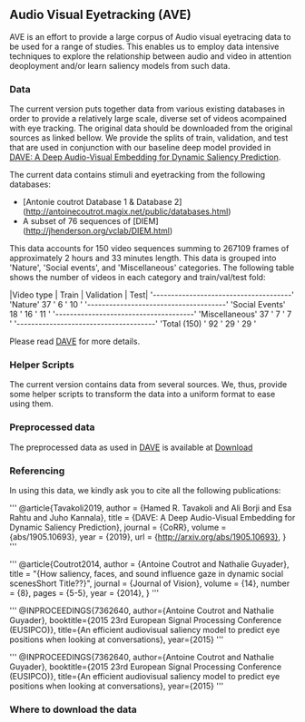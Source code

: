 ## Audio Visual Eyetracking (AVE)

AVE is an effort to provide a large corpus of Audio visual eyetracing data to be used for a range of studies.
This enables us to employ data intensive techniques to explore the relationship between audio and video in attention deoployment and/or learn saliency models from such data. 

### Data

The current version puts together data from various existing databases in order to provide a relatively large scale, diverse set of videos acompained with eye tracking. The original data should be downloaded from the original sources as linked bellow. We provide the splits of train, validation, and test that are used in conjunction with our baseline deep model provided in [DAVE: A Deep Audio-Visual Embedding for Dynamic Saliency Prediction](https://arxiv.org/abs/1905.10693).

The current data contains stimuli and eyetracking from the following databases:

- [Antonie coutrot Database 1 \& Database 2] (http://antoinecoutrot.magix.net/public/databases.html)
- A subset of 76 sequences of [DIEM] (http://jhenderson.org/vclab/DIEM.html)

This data accounts for 150 video sequences summing to 267109 frames of approximately 2 hours and 33 minutes length. This data is grouped into 'Nature', 'Social events', and 'Miscellaneous' categories. The following table shows the number of videos in each category and train/val/test fold:

|Video type | Train | Validation | Test|
'--------------------------------------'
'Nature' 37 ' 6 ' 10 '
'--------------------------------------'
'Social Events' 18 ' 16 ' 11 '
'--------------------------------------'
'Miscellaneous' 37 ' 7 ' 7 '
'--------------------------------------'
'Total (150) '  92 ' 29 ' 29 '

Please read [DAVE](https://arxiv.org/abs/1905.10693) for more details.

### Helper Scripts

The current version contains data from several sources. We, thus, provide some helper scripts to transform the data into a uniform format to ease using them.

### Preprocessed data

The preprocessed data as used in [DAVE](https://arxiv.org/abs/1905.10693) is available at [Download]()


### Referencing

In using this data, we kindly ask you to cite all the following publications:


'''
@article{Tavakoli2019,
  author    = {Hamed R. Tavakoli and Ali Borji and Esa Rahtu and Juho Kannala},
  title     = {DAVE: A Deep Audio-Visual Embedding for Dynamic Saliency Prediction},
  journal   = {CoRR},
  volume    = {abs/1905.10693},
  year      = {2019},
  url       = {http://arxiv.org/abs/1905.10693},
}
'''

'''
@article{Coutrot2014,
    author = {Antoine Coutrot and Nathalie Guyader},
    title = "{How saliency, faces, and sound influence gaze in dynamic social scenesShort Title??}",
    journal = {Journal of Vision},
    volume = {14},
    number = {8},
    pages = {5-5},
    year = {2014},
}
'''

'''
@INPROCEEDINGS{7362640,
author={Antoine Coutrot and Nathalie Guyader},
booktitle={2015 23rd European Signal Processing Conference (EUSIPCO)},
title={An efficient audiovisual saliency model to predict eye positions when looking at conversations},
year={2015}
'''

'''
@INPROCEEDINGS{7362640,
author={Antoine Coutrot and Nathalie Guyader},
booktitle={2015 23rd European Signal Processing Conference (EUSIPCO)},
title={An efficient audiovisual saliency model to predict eye positions when looking at conversations},
year={2015}
'''




### Where to download the data
